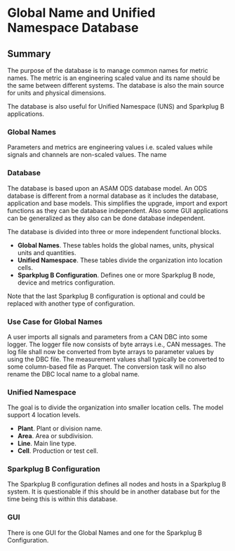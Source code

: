 # Global Name and Unified Namespace Database 
## Summary
The purpose of the database is to manage common names for metric names. 
The metric is an engineering scaled value 
and its name should be the same between different systems. 
The database is also the main source for units and 
physical dimensions.

The database is also useful for Unified Namespace (UNS) and Sparkplug B applications.

### Global Names
Parameters and metrics are engineering values i.e. scaled values while signals and channels are non-scaled
values.
The name 

### Database
The database is based upon an ASAM ODS database model. 
An ODS database is different from a normal database as it includes the database, application and base models. 
This simplifies the upgrade, import and export functions as they can be database independent. 
Also some GUI applications can be generalized as they also can be done database independent.

The database is divided into three or more independent functional blocks.
- **Global Names**. These tables holds the global names, units, physical units and quantities. 
- **Unified Namespace**. These tables divide the organization into location cells.
- **Sparkplug B Configuration**. Defines one or more Sparkplug B node, device and metrics configuration.

Note that the last Sparkplug B configuration is optional and could be replaced with another type of
configuration.

### Use Case for Global Names
A user imports all signals and parameters from a CAN DBC into some logger. 
The logger file now consists of byte arrays i.e., CAN messages.
The log file shall now be converted from byte arrays to parameter values by using the DBC file.
The measurement values shall typically be converted to some column-based file as Parquet.
The conversion task will no also rename the DBC local name to a global name.

### Unified Namespace
The goal is to divide the organization into smaller location cells. 
The model support 4 location levels.
- **Plant**. Plant or division name.
- **Area**. Area or subdivision.
- **Line**. Main line type.
- **Cell**. Production or test cell.

### Sparkplug B Configuration
The Sparkplug B configuration defines all nodes and hosts in a Sparkplug B system. 
It is questionable if this should be in another database but for the time being this is within 
this database.

### GUI
There is one GUI for the Global Names and one for the Sparkplug B Configuration.
